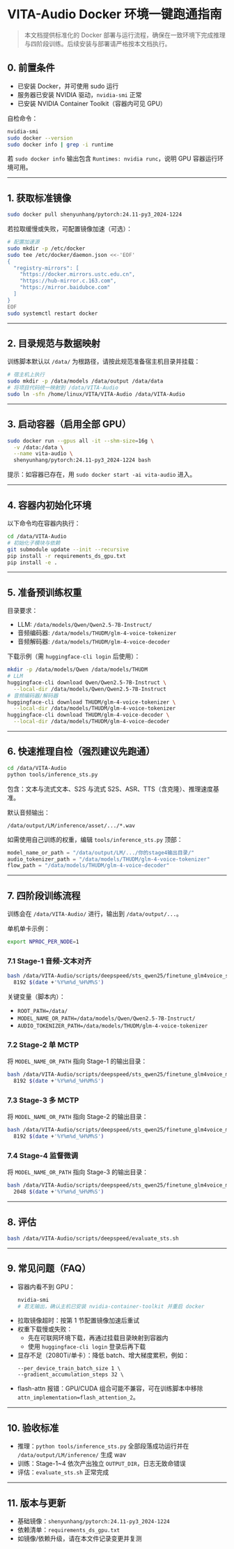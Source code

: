 # VITA-Audio Docker 环境一键跑通指南

> 本文档提供标准化的 Docker 部署与运行流程，确保在一致环境下完成推理与四阶段训练。后续安装与部署请严格按本文档执行。

## 0. 前置条件
- 已安装 Docker，并可使用 sudo 运行
- 服务器已安装 NVIDIA 驱动，`nvidia-smi` 正常
- 已安装 NVIDIA Container Toolkit（容器内可见 GPU）

自检命令：
```bash
nvidia-smi
sudo docker --version
sudo docker info | grep -i runtime
```
若 `sudo docker info` 输出包含 `Runtimes: nvidia runc`，说明 GPU 容器运行环境可用。

---

## 1. 获取标准镜像
```bash
sudo docker pull shenyunhang/pytorch:24.11-py3_2024-1224
```
若拉取缓慢或失败，可配置镜像加速（可选）：
```bash
# 配置加速源
sudo mkdir -p /etc/docker
sudo tee /etc/docker/daemon.json <<-'EOF'
{
  "registry-mirrors": [
    "https://docker.mirrors.ustc.edu.cn",
    "https://hub-mirror.c.163.com",
    "https://mirror.baidubce.com"
  ]
}
EOF
sudo systemctl restart docker
```

---

## 2. 目录规范与数据映射
训练脚本默认以 `/data/` 为根路径，请按此规范准备宿主机目录并挂载：
```bash
# 宿主机上执行
sudo mkdir -p /data/models /data/output /data/data
# 将项目代码统一映射到 /data/VITA-Audio
sudo ln -sfn /home/linux/VITA/VITA-Audio /data/VITA-Audio
```

---

## 3. 启动容器（启用全部 GPU）
```bash
sudo docker run --gpus all -it --shm-size=16g \
  -v /data:/data \
  --name vita-audio \
  shenyunhang/pytorch:24.11-py3_2024-1224 bash
```
提示：如容器已存在，用 `sudo docker start -ai vita-audio` 进入。

---

## 4. 容器内初始化环境
以下命令均在容器内执行：
```bash
cd /data/VITA-Audio
# 初始化子模块与依赖
git submodule update --init --recursive
pip install -r requirements_ds_gpu.txt
pip install -e .
```

---

## 5. 准备预训练权重
目录要求：
- LLM: `/data/models/Qwen/Qwen2.5-7B-Instruct/`
- 音频编码器: `/data/models/THUDM/glm-4-voice-tokenizer`
- 音频解码器: `/data/models/THUDM/glm-4-voice-decoder`

下载示例（需 `huggingface-cli login` 后使用）：
```bash
mkdir -p /data/models/Qwen /data/models/THUDM
# LLM
huggingface-cli download Qwen/Qwen2.5-7B-Instruct \
  --local-dir /data/models/Qwen/Qwen2.5-7B-Instruct
# 音频编码器/解码器
huggingface-cli download THUDM/glm-4-voice-tokenizer \
  --local-dir /data/models/THUDM/glm-4-voice-tokenizer
huggingface-cli download THUDM/glm-4-voice-decoder \
  --local-dir /data/models/THUDM/glm-4-voice-decoder
```

---

## 6. 快速推理自检（强烈建议先跑通）
```bash
cd /data/VITA-Audio
python tools/inference_sts.py
```
包含：文本与流式文本、S2S 与流式 S2S、ASR、TTS（含克隆）、推理速度基准。

默认音频输出：
```
/data/output/LM/inference/asset/.../*.wav
```

如需使用自己训练的权重，编辑 `tools/inference_sts.py` 顶部：
```python
model_name_or_path = "/data/output/LM/.../你的stage4输出目录/"
audio_tokenizer_path = "/data/models/THUDM/glm-4-voice-tokenizer"
flow_path = "/data/models/THUDM/glm-4-voice-decoder"
```

---

## 7. 四阶段训练流程
训练会在 `/data/VITA-Audio/` 进行，输出到 `/data/output/...`。

单机单卡示例：
```bash
export NPROC_PER_NODE=1
```

### 7.1 Stage-1 音频-文本对齐
```bash
bash /data/VITA-Audio/scripts/deepspeed/sts_qwen25/finetune_glm4voice_stage1.sh \
  8192 $(date +'%Y%m%d_%H%M%S')
```
关键变量（脚本内）：
- `ROOT_PATH=/data/`
- `MODEL_NAME_OR_PATH=/data/models/Qwen/Qwen2.5-7B-Instruct/`
- `AUDIO_TOKENIZER_PATH=/data/models/THUDM/glm-4-voice-tokenizer`

### 7.2 Stage-2 单 MCTP
将 `MODEL_NAME_OR_PATH` 指向 Stage-1 的输出目录：
```bash
bash /data/VITA-Audio/scripts/deepspeed/sts_qwen25/finetune_glm4voice_mtp1_stage1.sh \
  8192 $(date +'%Y%m%d_%H%M%S')
```

### 7.3 Stage-3 多 MCTP
将 `MODEL_NAME_OR_PATH` 指向 Stage-2 的输出目录：
```bash
bash /data/VITA-Audio/scripts/deepspeed/sts_qwen25/finetune_glm4voice_mtp10_stage1.sh \
  8192 $(date +'%Y%m%d_%H%M%S')
```

### 7.4 Stage-4 监督微调
将 `MODEL_NAME_OR_PATH` 指向 Stage-3 的输出目录：
```bash
bash /data/VITA-Audio/scripts/deepspeed/sts_qwen25/finetune_glm4voice_mtp10_stage2.sh \
  2048 $(date +'%Y%m%d_%H%M%S')
```

---

## 8. 评估
```bash
bash /data/VITA-Audio/scripts/deepspeed/evaluate_sts.sh
```

---

## 9. 常见问题（FAQ）
- 容器内看不到 GPU：
  ```bash
  nvidia-smi
  # 若无输出，确认主机已安装 nvidia-container-toolkit 并重启 docker
  ```
- 拉取镜像超时：按第 1 节配置镜像加速后重试
- 权重下载慢或失败：
  - 先在可联网环境下载，再通过挂载目录映射到容器内
  - 使用 `huggingface-cli login` 登录后再下载
- 显存不足（2080Ti/单卡）：降低 batch、增大梯度累积，例如：
  ```
  --per_device_train_batch_size 1 \
  --gradient_accumulation_steps 32 \
  ```
- flash-attn 报错：GPU/CUDA 组合可能不兼容，可在训练脚本中移除 `attn_implementation=flash_attention_2`。

---

## 10. 验收标准
- 推理：`python tools/inference_sts.py` 全部段落成功运行并在 `/data/output/LM/inference/` 生成 wav
- 训练：Stage-1~4 依次产出独立 `OUTPUT_DIR`，日志无致命错误
- 评估：`evaluate_sts.sh` 正常完成

---

## 11. 版本与更新
- 基础镜像：`shenyunhang/pytorch:24.11-py3_2024-1224`
- 依赖清单：`requirements_ds_gpu.txt`
- 如镜像/依赖升级，请在本文件记录变更并复测
